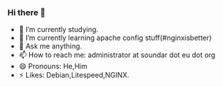 ### Hi there 👋
- 🔭 I’m currently studying.
- 🌱 I’m currently learning apache config stuff(#nginxisbetter)
- 💬 Ask me anything.
- 📫 How to reach me: administrator at soundar dot eu dot org
- 😄 Pronouns: He,Him
- ⚡ Likes: Debian,Litespeed,NGINX.
